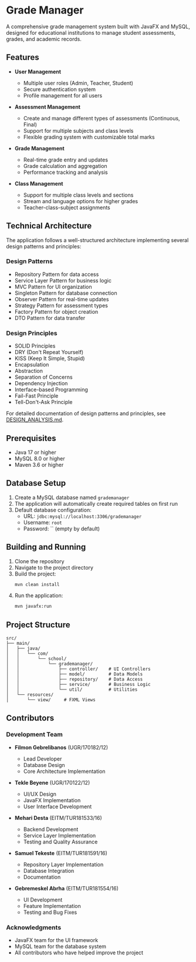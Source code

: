 # Grade Manager

A comprehensive grade management system built with JavaFX and MySQL, designed for educational institutions to manage student assessments, grades, and academic records.

## Features

- **User Management**
  - Multiple user roles (Admin, Teacher, Student)
  - Secure authentication system
  - Profile management for all users

- **Assessment Management**
  - Create and manage different types of assessments (Continuous, Final)
  - Support for multiple subjects and class levels
  - Flexible grading system with customizable total marks

- **Grade Management**
  - Real-time grade entry and updates
  - Grade calculation and aggregation
  - Performance tracking and analysis

- **Class Management**
  - Support for multiple class levels and sections
  - Stream and language options for higher grades
  - Teacher-class-subject assignments

## Technical Architecture

The application follows a well-structured architecture implementing several design patterns and principles:

### Design Patterns
- Repository Pattern for data access
- Service Layer Pattern for business logic
- MVC Pattern for UI organization
- Singleton Pattern for database connection
- Observer Pattern for real-time updates
- Strategy Pattern for assessment types
- Factory Pattern for object creation
- DTO Pattern for data transfer

### Design Principles
- SOLID Principles
- DRY (Don't Repeat Yourself)
- KISS (Keep It Simple, Stupid)
- Encapsulation
- Abstraction
- Separation of Concerns
- Dependency Injection
- Interface-based Programming
- Fail-Fast Principle
- Tell-Don't-Ask Principle

For detailed documentation of design patterns and principles, see [DESIGN_ANALYSIS.md](DESIGN_ANALYSIS.md).

## Prerequisites

- Java 17 or higher
- MySQL 8.0 or higher
- Maven 3.6 or higher

## Database Setup

1. Create a MySQL database named `grademanager`
2. The application will automatically create required tables on first run
3. Default database configuration:
   - URL: `jdbc:mysql://localhost:3306/grademanager`
   - Username: `root`
   - Password: `` (empty by default)

## Building and Running

1. Clone the repository
2. Navigate to the project directory
3. Build the project:
   ```bash
   mvn clean install
   ```
4. Run the application:
   ```bash
   mvn javafx:run
   ```

## Project Structure

```
src/
├── main/
│   ├── java/
│   │   └── com/
│   │       └── school/
│   │           └── grademanager/
│   │               ├── controller/    # UI Controllers
│   │               ├── model/         # Data Models
│   │               ├── repository/    # Data Access
│   │               ├── service/       # Business Logic
│   │               └── util/          # Utilities
│   └── resources/
│       └── view/     # FXML Views
```

## Contributors

### Development Team
- **Filmon Gebrelibanos** (UGR/170182/12)
  - Lead Developer
  - Database Design
  - Core Architecture Implementation

- **Tekle Beyene** (UGR/170122/12)
  - UI/UX Design
  - JavaFX Implementation
  - User Interface Development

- **Mehari Desta** (EITM/TUR181533/16)
  - Backend Development
  - Service Layer Implementation
  - Testing and Quality Assurance

- **Samuel Tekeste** (EITM/TUR181591/16)
  - Repository Layer Implementation
  - Database Integration
  - Documentation

- **Gebremeskel Abrha** (EITM/TUR181554/16)
  - UI Development
  - Feature Implementation
  - Testing and Bug Fixes

### Acknowledgments
- JavaFX team for the UI framework
- MySQL team for the database system
- All contributors who have helped improve the project
